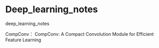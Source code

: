 # Deep_learning_notes
deep_learning_notes

CompConv：  CompConv: A Compact Convolution Module for Efficient Feature Learning
